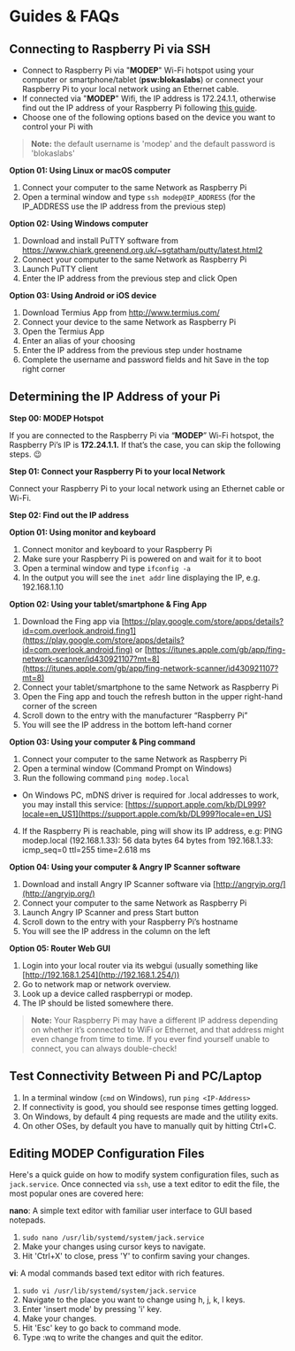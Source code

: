 # Guides & FAQs

## Connecting to Raspberry Pi via SSH

- Connect to Raspberry Pi via "**MODEP**" Wi-Fi hotspot using your computer or smartphone/tablet (**psw:blokaslabs**) or connect your Raspberry Pi to your local network using an Ethernet cable.
- If connected via "**MODEP**" Wifi, the IP address is 172.24.1.1, otherwise find out the IP address of your Raspberry Pi following [this guide](faq#determining-the-ip-address-of-your-pi).
- Choose one of the following options based on the device you want to control your Pi with

> **Note:** the default username is 'modep' and the default password is 'blokaslabs'

**Option 01: Using Linux or macOS computer**

1. Connect your computer to the same Network as Raspberry Pi
1. Open a terminal window and type `ssh modep@IP_ADDRESS` (for the IP_ADDRESS use the IP address from the previous step)

**Option 02: Using Windows computer**

1. Download and install PuTTY software from https://www.chiark.greenend.org.uk/~sgtatham/putty/latest.html2
1. Connect your computer to the same Network as Raspberry Pi
1. Launch PuTTY client
1. Enter the IP address from the previous step and click Open

**Option 03: Using Android or iOS device**

1. Download Termius App from http://www.termius.com/
1. Connect your device to the same Network as Raspberry Pi
1. Open the Termius App
1. Enter an alias of your choosing
1. Enter the IP address from the previous step under hostname
1. Complete the username and password fields and hit Save in the top right corner

## Determining the IP Address of your Pi

**Step 00: MODEP Hotspot**

If you are connected to the Raspberry Pi via “**MODEP**” Wi-Fi hotspot, the Raspberry Pi’s IP is **172.24.1.1.** If that’s the case, you can skip the following steps. 😉

**Step 01: Connect your Raspberry Pi to your local Network**

Connect your Raspberry Pi to your local network using an Ethernet cable or Wi-Fi.

**Step 02: Find out the IP address**

**Option 01: Using monitor and keyboard**

1. Connect monitor and keyboard to your Raspberry Pi
2. Make sure your Raspberry Pi is powered on and wait for it to boot
3. Open a terminal window and type `ifconfig -a`
4. In the output you will see the `inet addr` line displaying the IP, e.g. 192.168.1.10

**Option 02: Using your tablet/smartphone & Fing App**

1. Download the Fing app via [https://play.google.com/store/apps/details?id=com.overlook.android.fing1](https://play.google.com/store/apps/details?id=com.overlook.android.fing) or [https://itunes.apple.com/gb/app/fing-network-scanner/id430921107?mt=8](https://itunes.apple.com/gb/app/fing-network-scanner/id430921107?mt=8)
2. Connect your tablet/smartphone to the same Network as Raspberry Pi
3. Open the Fing app and touch the refresh button in the upper right-hand corner of the screen
4. Scroll down to the entry with the manufacturer “Raspberry Pi”
5. You will see the IP address in the bottom left-hand corner

**Option 03: Using your computer & Ping command**

1. Connect your computer to the same Network as Raspberry Pi
2. Open a terminal window (Command Prompt on Windows)
3. Run the following command `ping modep.local`
  - On Windows PC, mDNS driver is required for .local addresses to work, you may install this service: [https://support.apple.com/kb/DL999?locale=en_US1](https://support.apple.com/kb/DL999?locale=en_US)
4. If the Raspberry Pi is reachable, ping will show its IP address, e.g:
    PING modep.local (192.168.1.33): 56 data bytes
    64 bytes from 192.168.1.33: icmp_seq=0 ttl=255 time=2.618 ms

**Option 04: Using your computer & Angry IP Scanner software**

1. Download and install Angry IP Scanner software via [http://angryip.org/](http://angryip.org/)
2. Connect your computer to the same Network as Raspberry Pi
3. Launch Angry IP Scanner and press Start button
4. Scroll down to the entry with your Raspberry Pi’s hostname
5. You will see the IP address in the column on the left

**Option 05: Router Web GUI**

1. Login into your local router via its webgui (usually something like [http://192.168.1.254](http://192.168.1.254/))
2. Go to network map or network overview.
3. Look up a device called raspberrypi or modep.
4. The IP should be listed somewhere there.


> **Note:** Your Raspberry Pi may have a different IP address depending on whether it’s connected to WiFi or Ethernet, and that address might even change from time to time. If you ever find yourself unable to connect, you can always double-check!


## Test Connectivity Between Pi and PC/Laptop
1. In a terminal window (`cmd` on Windows), run `ping <IP-Address>`
2. If connectivity is good, you should see response times getting logged.
  1. On Windows, by default 4 ping requests are made and the utility exits.
  2. On other OSes, by default you have to manually quit by hitting Ctrl+C.
  

## Editing MODEP Configuration Files

Here's a quick guide on how to modify system configuration files, such as `jack.service`. Once connected via `ssh`, use a text editor to edit the file, the most popular ones are covered here:


**nano**: A simple text editor with familiar user interface to GUI based notepads.


  1. `sudo nano /usr/lib/systemd/system/jack.service`
  1. Make your changes using cursor keys to navigate.
  1. Hit 'Ctrl+X' to close, press 'Y' to confirm saving your changes.


**vi**: A modal commands based text editor with rich features.

  1. `sudo vi /usr/lib/systemd/system/jack.service`
  1. Navigate to the place you want to change using h, j, k, l keys.
  1. Enter 'insert mode' by pressing 'i' key.
  1. Make your changes.
  1. Hit 'Esc' key to go back to command mode.
  1. Type :wq to write the changes and quit the editor.